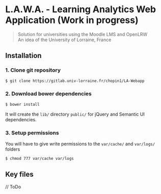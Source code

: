 # L.A.W.A. - Learning Analytics Web Application (Work in progress)

> Solution for universities using the Moodle LMS and OpenLRW <br>
An idea of the University of Lorraine, France

## Installation
### 1. Clone git repository
``` bash
$ git clone https://gitlab.univ-lorraine.fr/chopin1/LA-Webapp
```

### 2. Download bower dependencies
``` bash
$ bower install
```
It will create the `lib/` directory `public/` for jQuery and Semantic UI dependencies.

### 3. Setup permissions
You will have to give write permissions to the `var/cache/` and `var/logs/` folders
``` bash
$ chmod 777 var/cache var/logs
```

## Key files
// ToDo